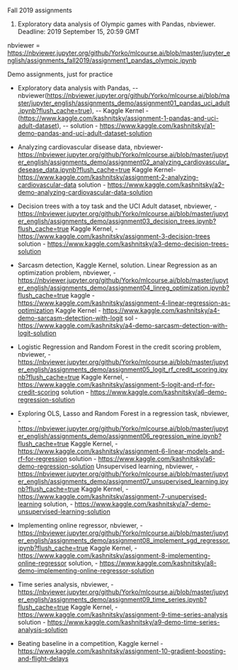 Fall 2019 assignments

1. Exploratory data analysis of Olympic games with Pandas, nbviewer. Deadline: 2019 September 15, 20:59 GMT

nbviewer = https://nbviewer.jupyter.org/github/Yorko/mlcourse.ai/blob/master/jupyter_english/assignments_fall2019/assignment1_pandas_olympic.ipynb

Demo assignments, just for practice

- Exploratory data analysis with Pandas, 
-- nbviewer(https://nbviewer.jupyter.org/github/Yorko/mlcourse.ai/blob/master/jupyter_english/assignments_demo/assignment01_pandas_uci_adult.ipynb?flush_cache=true), 
-- Kaggle Kernel - (https://www.kaggle.com/kashnitsky/assignment-1-pandas-and-uci-adult-dataset), 
-- solution - https://www.kaggle.com/kashnitsky/a1-demo-pandas-and-uci-adult-dataset-solution
- Analyzing cardiovascular disease data, 
nbviewer-  https://nbviewer.jupyter.org/github/Yorko/mlcourse.ai/blob/master/jupyter_english/assignments_demo/assignment02_analyzing_cardiovascular_desease_data.ipynb?flush_cache=true
Kaggle Kernel- https://www.kaggle.com/kashnitsky/assignment-2-analyzing-cardiovascular-data
solution - https://www.kaggle.com/kashnitsky/a2-demo-analyzing-cardiovascular-data-solution
- Decision trees with a toy task and the UCI Adult dataset, 
nbviewer, -https://nbviewer.jupyter.org/github/Yorko/mlcourse.ai/blob/master/jupyter_english/assignments_demo/assignment03_decision_trees.ipynb?flush_cache=true
Kaggle Kernel, - https://www.kaggle.com/kashnitsky/assignment-3-decision-trees
solution - https://www.kaggle.com/kashnitsky/a3-demo-decision-trees-solution
- Sarcasm detection, Kaggle Kernel, solution. Linear Regression as an optimization problem, 
nbviewer, - https://nbviewer.jupyter.org/github/Yorko/mlcourse.ai/blob/master/jupyter_english/assignments_demo/assignment04_linreg_optimization.ipynb?flush_cache=true
kaggle - https://www.kaggle.com/kashnitsky/assignment-4-linear-regression-as-optimization
Kaggle Kernel - https://www.kaggle.com/kashnitsky/a4-demo-sarcasm-detection-with-logit
sol - https://www.kaggle.com/kashnitsky/a4-demo-sarcasm-detection-with-logit-solution

- Logistic Regression and Random Forest in the credit scoring problem, 
nbviewer, - https://nbviewer.jupyter.org/github/Yorko/mlcourse.ai/blob/master/jupyter_english/assignments_demo/assignment05_logit_rf_credit_scoring.ipynb?flush_cache=true
Kaggle Kernel, - https://www.kaggle.com/kashnitsky/assignment-5-logit-and-rf-for-credit-scoring
solution - https://www.kaggle.com/kashnitsky/a6-demo-regression-solution
- Exploring OLS, Lasso and Random Forest in a regression task, 
nbviewer, - https://nbviewer.jupyter.org/github/Yorko/mlcourse.ai/blob/master/jupyter_english/assignments_demo/assignment06_regression_wine.ipynb?flush_cache=true
Kaggle Kernel, - https://www.kaggle.com/kashnitsky/assignment-6-linear-models-and-rf-for-regression
solution - https://www.kaggle.com/kashnitsky/a6-demo-regression-solution
Unsupervised learning, 
nbviewer, - https://nbviewer.jupyter.org/github/Yorko/mlcourse.ai/blob/master/jupyter_english/assignments_demo/assignment07_unsupervised_learning.ipynb?flush_cache=true
Kaggle Kernel, - https://www.kaggle.com/kashnitsky/assignment-7-unupervised-learning
solution, - https://www.kaggle.com/kashnitsky/a7-demo-unsupervised-learning-solution
- Implementing online regressor, 
nbviewer, - https://nbviewer.jupyter.org/github/Yorko/mlcourse.ai/blob/master/jupyter_english/assignments_demo/assignment08_implement_sgd_regressor.ipynb?flush_cache=true
Kaggle Kernel, - https://www.kaggle.com/kashnitsky/assignment-8-implementing-online-regressor
solution, - https://www.kaggle.com/kashnitsky/a8-demo-implementing-online-regressor-solution
- Time series analysis, 
nbviewer, - https://nbviewer.jupyter.org/github/Yorko/mlcourse.ai/blob/master/jupyter_english/assignments_demo/assignment09_time_series.ipynb?flush_cache=true
Kaggle Kernel, - https://www.kaggle.com/kashnitsky/assignment-9-time-series-analysis
solution - https://www.kaggle.com/kashnitsky/a9-demo-time-series-analysis-solution
- Beating baseline in a competition, 
 Kaggle kernel - https://www.kaggle.com/kashnitsky/assignment-10-gradient-boosting-and-flight-delays


